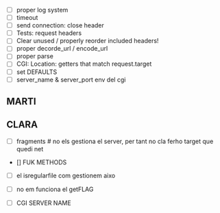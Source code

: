 - [ ] proper log system
- [ ] timeout
- [ ] send connection: close header
- [ ] Tests: request headers
- [ ] Clear unused / properly reorder included headers!
- [ ] proper decorde_url / encode_url
- [ ] proper parse
- [ ] CGI: Location: getters that match request.target
- [ ] set DEFAULTS
- [ ] server_name & server_port env del cgi

## MARTI

## CLARA

- [ ] fragments # no els gestiona el server, per tant no cla ferho
      target que quedi net
- [] FUK METHODS
- [ ] el isregularfile com gestionem aixo
- [ ] no em funciona el getFLAG

- [ ] CGI SERVER NAME
